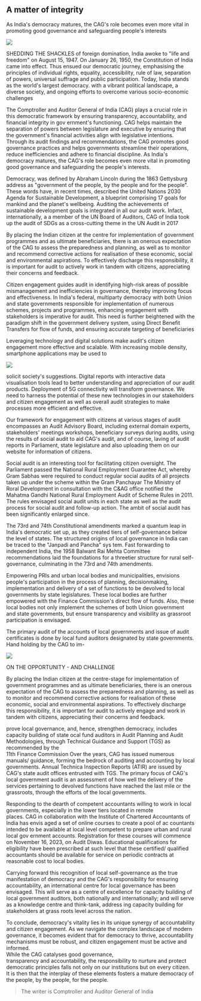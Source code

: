 ## A matter of integrity

As India's democracy matures, the CAG's role becomes even more vital in promoting good governance and safeguarding people's interests

![](_page_0_Picture_2.jpeg)

SHEDDING THE SHACKLES of foreign domination, India awoke to "life and freedom" on August 15, 1947. On January 26, 1950, the Constitution of India came into effect. Thus ensued our democratic journey, emphasising the principles of individual rights, equality, accessibility, rule of law, separation of powers, universal suffrage and public participation. Today, India stands as the world's largest democracy. with a vibrant political landscape, a diverse society, and ongoing efforts to overcome various socio-economic challenges

The Comptroller and Auditor General of India (CAG) plays a crucial role in this democratic framework by ensuring transparency, accountability, and financial integrity in gov ernment's functioning. CAG helps maintain the separation of powers between legislature and executive by ensuring that the government's financial activities align with legislative intentions. Through its audit findings and recommendations, the CAG promotes good governance practices and helps governments streamline their operations, reduce inefficiencies and adhere to financial discipline. As India's democracy matures, the CAG's role becomes even more vital in promoting good governance and safeguarding the people's interests.

Democracy, was defined by Abraham Lincoln during the 1863 Gettysburg address as "government of the people, by the people and for the people". These words have, in recent times, described the United Nations 2030 Agenda for Sustainable Development, a blueprint comprising 17 goals for mankind and the planet's wellbeing. Auditing the achievements of sustainable development goals is integrated in all our audit work. Infact, internationally, a a member of the UN Board of Auditors, CAG of India took up the audit of SDGs as a cross-cutting theme in the UN Audit in 2017

By placing the Indian citizen at the centre for implementation of government programmes and as ultimate beneficiaries, there is an onerous expectation of the CAG to assess the preparedness and planning, as well as to monitor and recommend corrective actions for realisation of these economic, social and environmental aspirations. To effectively discharge this responsibility, it is important for audit to actively work in tandem with citizens, appreciating their concerns and feedback.

Citizen engagement guides audit in identifying high-risk areas of possible mismanagement and inefficiencies in governance, thereby improving focus and effectiveness. In India's federal, multiparty democracy with both Union and state governments responsible for implementation of numerous schemes, projects and programmes, enhancing engagement with stakeholders is imperative for audit. This need is further beightened with the paradigm shift in the government delivery system, using Direct Benefit Transfers for flow of funds, and ensuring accurate targeting of beneficiaries

Leveraging technology and digital solutions make audit's citizen engagement more effective and scalable. With increasing mobile density, smartphone applications may be used to

![](_page_0_Picture_9.jpeg)

solicit society's suggestions. Digital reports with interactive data visualisation tools lead to better understanding and appreciation of our audit products. Deployment of 5G connectivity will transform governance. We need to harness the potential of these new technologies in our stakeholders and citizen engagement as well as overall audit strategies to make processes more efficient and effective.

Our framework for engagement with citizens at various stages of audit encompasses an Audit Advisory Board, including external domain experts, stakeholders' meetings workshops, beneficiary surveys during audits, using the results of social audit to aid CAG's audit, and of course, laving of audit reports in Parliament, state legislature and also uploading them on our website for information of citizens.

Social audit is an interesting tool for facilitating citizen oversight. The Parliament passed the National Rural Employment Guarantee Act, whereby Gram Sabhas were required to conduct regular social audits of all projects taken up under the scheme within the Gram Panchayar The Ministry of Roral Development in consultation with the C&AG office notified the Mahatma Gandhi National Rural Employment Audit of Scheme Rules in 2011. The rules envisaged social audit units in each state as well as the audit process for social audit and follow-up action. The ambit of social audit has been significantly enlarged since.

The 73rd and 74th Constitutional amendments marked a quantum leap in India's democratic set up, as they created tiers of self-governance below the level of states. The structured origins of local governance in India can be traced to the "Janpadi and Pancha" sys tem. Fast forwarding to independent India, the 1958 Balwant Rai Mehta Committee recommendations laid the foundations for a threetier structure for rural self-governance, culminating in the 73rd and 74th amendments.

Empowering PRIs and urban local bodies and municipalities, envisions people's participation in the process of planning, decisionmaking, implementation and delivery of a set of functions to be devolved to local governments by state legislatures. These local bodies are further empowered with the Finance Commission's direct flow of funds. Also, these local bodies not only implement the schemes of both Union government and state governments, but ensure transparency and visibility as grassroot participation is envisaged.

The primary audit of the accounts of local governments and issue of audit certificates is done by local fund auditors designated by state governments. Hand holding by the CAG to im-

![](_page_0_Picture_16.jpeg)

ON THE OPPORTUNITY - AND CHALLENGE

By placing the Indian citizen at the centre-stage for implementation of government programmes and as ultimate beneficiaries, there is an onerous expectation of the CAG to assess the preparedness and planning, as well as to monitor and recommend corrective actions for realisation of these economic, social and environmental aspirations. To effectively discharge this responsibility, it is important for audit to actively engage and work in tandem with citizens, appreciating their concerns and feedback.

prove local governance, and, hence, strengthen democracy, includes capacity building of state ocal fund auditors in Audit Planning and Audit Methodologies, through Technical Guidance and Support (TGS) as recommended by the<br>11th Finance Commission Over the years, CAG has issued numerous manuals/ guidance, forming the bedrock of auditing and accounting by local governments. Annual Technica Inspection Reports (ATIR) are issued by CAG's state audit offices entrusted with TGS. The primary focus of CAG's local government audit is an assessment of how well the delivery of the services pertaining to devolved functions have reached the last mile or the grassroots, through the efforts of the local governments.

Responding to the dearth of competent accountants willing to work in local governments, especially in the lower tiers located in remote <br>places. CAG in collaboration with the Institute of Chartered Accountants of India has envis aged a set of online courses to create a pool of ac countants intended to be available at local level competent to prepare urban and rural local gov ernment accounts. Registration for these courses will commence on November 16, 2023, on Audit Diwas. Educational qualifications for eligibility have been prescribed at such level that these certified/ qualified accountants should be available for service on periodic contracts at reasonable cost to local bodies.

Carrying forward this recognition of local self-governance as the true manifestation of democracy and the CAG's responsibility for ensuring accountability, an international centre for local governance has been envisaged. This will serve as a centre of excellence for capacity building of local government auditors, both nationally and internationally; and will serve as a knowledge centre and think-tank, address ing capacity building for stakeholders at grass roots level across the nation.

To conclude, democracy's vitality lies in its unique synergy of accountability and citizen engagement. As we navigate the complex landscape of modern governance, it becomes evident that for democracy to thrive, accountability mechanisms must be robust, and citizen engagement must be active and informed.<br>While the CAG catalyses good governance,<br>transparency and accountability, the responsibility to nurture and protect democratic principles falls not only on our institutions but on every citizen. It is then that the interplay of these elements fosters a mature democracy of the people, by the people, for the people.

> The writer is Comptroller and Auditor General of India